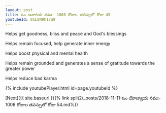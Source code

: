 ```yaml
---
layout: post
title: ఓం అనాగయ నమః- 1008 రోజుల తపస్సులో రోజు 45
youtubeId: 01L8N9h17a0
---
```

 
 
Helps get goodness, bliss and peace and God's blessings
 
Helps remain focused, help generate inner energy 
 
Helps boost physical and mental health 
 
Helps remain grounded and generates a sense of gratitude towards the greater power 
 
Helps reduce bad karma
 
 
 
 


{% include youtubePlayer.html id=page.youtubeId %}
 
[Next]({{ site.baseurl }}{% link  split2/_posts/2018-11-11-ఓం యోజ్యాయ నమః- 1008 రోజుల తపస్సులో రోజు 54.md%})
 
